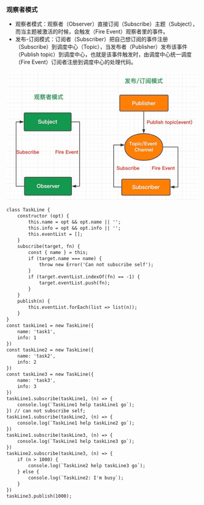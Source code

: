 ### 观察者模式
- 观察者模式：观察者（Observer）直接订阅（Subscribe）主题（Subject），而当主题被激活的时候，会触发（Fire Event）观察者里的事件。
- 发布-订阅模式：订阅者（Subscriber）把自己想订阅的事件注册（Subscribe）到调度中心（Topic），当发布者（Publisher）发布该事件（Publish topic）到调度中心，也就是该事件触发时，由调度中心统一调度（Fire Event）订阅者注册到调度中心的处理代码。

![发布订阅与观察者模式](./p-b.jpg)

```
class TaskLine {
    constructor (opt) {
        this.name = opt && opt.name || '';
        this.info = opt && opt.info || '';
        this.eventList = [];
    }
    subscribe(target, fn) {
        const { name } = this;
        if (target.name === name) {
            throw new Error('Can not subscribe self');
        }
        if (target.eventList.indexOf(fn) == -1) {
            target.eventList.push(fn);
        }
    }
    publish(n) {
        this.eventList.forEach(list => list(n));
    }
}
const taskLine1 = new TaskLine({
    name: 'task1',
    info: 1
})
const taskLine2 = new TaskLine({
    name: 'task2',
    info: 2
})
const taskLine3 = new TaskLine({
    name: 'task3',
    info: 3
})
taskLine1.subscribe(taskLine1, (n) => {
    console.log(`TaskLine1 help taskLine1 go`);
}) // can not subscribe self;
taskLine1.subscribe(taskLine2, (n) => {
    console.log(`TaskLine1 help taskLine2 go`);
})
taskLine1.subscribe(taskLine3, (n) => {
    console.log(`TaskLine1 help taskLine3 go`);
})
taskLine2.subscribe(taskLine3, (n) => {
    if (n > 1000) {
        console.log(`TaskLine2 help taskLine3 go`);
    } else {
        console.log(`TaskLine2: I'm busy`);
    }
})
taskLine3.publish(1000);
```